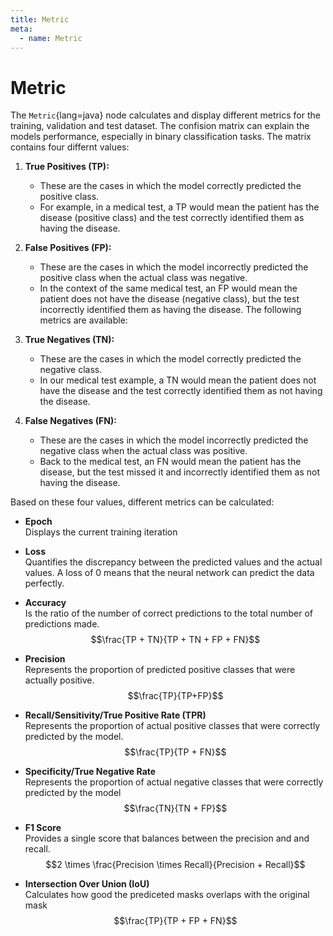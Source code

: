 ```yaml
---
title: Metric
meta:
  - name: Metric
---
```


# Metric

The `Metric`{lang=java} node calculates and display different metrics for the training, validation and test dataset.
The confision matrix can explain the models performance, especially in binary classification tasks. The matrix contains four differnt values:

1. **True Positives (TP):**

   - These are the cases in which the model correctly predicted the positive class.
   - For example, in a medical test, a TP would mean the patient has the disease (positive class) and the test correctly identified them as having the disease.

2. **False Positives (FP):**

   - These are the cases in which the model incorrectly predicted the positive class when the actual class was negative.
   - In the context of the same medical test, an FP would mean the patient does not have the disease (negative class), but the test incorrectly identified them as having the disease.
     The following metrics are available:

3. **True Negatives (TN):**

   - These are the cases in which the model correctly predicted the negative class.
   - In our medical test example, a TN would mean the patient does not have the disease and the test correctly identified them as not having the disease.

4. **False Negatives (FN):**

   - These are the cases in which the model incorrectly predicted the negative class when the actual class was positive.
   - Back to the medical test, an FN would mean the patient has the disease, but the test missed it and incorrectly identified them as not having the disease.

Based on these four values, different metrics can be calculated:

- **Epoch** \
  Displays the current training iteration

- **Loss** \
  Quantifies the discrepancy between the predicted values and the actual values. A loss of $0$ means that the neural network can predict the data perfectly.

- **Accuracy** \
  Is the ratio of the number of correct predictions to the total number of predictions made.
  $$\frac{TP + TN}{TP + TN + FP + FN}$$

- **Precision** \
   Represents the proportion of predicted positive classes that were actually positive.
  $$\frac{TP}{TP+FP}$$

- **Recall/Sensitivity/True Positive Rate (TPR)**\
  Represents the proportion of actual positive classes that were correctly predicted by the model.
  $$\frac{TP}{TP + FN}$$

- **Specificity/True Negative Rate**\
   Represents the proportion of actual negative classes that were correctly predicted by the model
  $$\frac{TN}{TN + FP}$$

- **F1 Score**\
 Provides a single score that balances between the precision and and recall.
$$2 \times \frac{Precision \times Recall}{Precision + Recall}$$

- **Intersection Over Union (IoU)**\
  Calculates how good the prediceted masks overlaps with the original mask
  $$\frac{TP}{TP + FP + FN}$$ 
